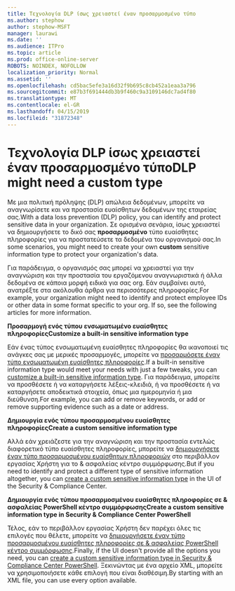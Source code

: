 ```yaml
---
title: Τεχνολογία DLP ίσως χρειαστεί έναν προσαρμοσμένο τύπο
ms.author: stephow
author: stephow-MSFT
manager: laurawi
ms.date: ''
ms.audience: ITPro
ms.topic: article
ms.prod: office-online-server
ROBOTS: NOINDEX, NOFOLLOW
localization_priority: Normal
ms.assetid: ''
ms.openlocfilehash: cd5bac5efe3a16d32f9b695c8cb452a1eaa3a796
ms.sourcegitcommit: e87b3f691444db3b9f460c9a3109146dc7ad4f80
ms.translationtype: MT
ms.contentlocale: el-GR
ms.lasthandoff: 04/15/2019
ms.locfileid: "31872348"
---
```

# <a name="dlp-might-need-a-custom-type"></a><span data-ttu-id="0fb31-102">Τεχνολογία DLP ίσως χρειαστεί έναν προσαρμοσμένο τύπο</span><span class="sxs-lookup"><span data-stu-id="0fb31-102">DLP might need a custom type</span></span>

<span data-ttu-id="0fb31-103">Με μια πολιτική πρόληψης (DLP) απώλεια δεδομένων, μπορείτε να αναγνωρίσετε και να προστασία ευαίσθητων δεδομένων της εταιρείας σας.</span><span class="sxs-lookup"><span data-stu-id="0fb31-103">With a data loss prevention (DLP) policy, you can identify and protect sensitive data in your organization.</span></span> <span data-ttu-id="0fb31-104">Σε ορισμένα σενάρια, ίσως χρειαστεί να δημιουργήσετε το δικό σας **προσαρμοσμένο** τύπο ευαίσθητες πληροφορίες για να προστατεύσετε τα δεδομένα του οργανισμού σας.</span><span class="sxs-lookup"><span data-stu-id="0fb31-104">In some scenarios, you might need to create your own **custom** sensitive information type to protect your organization's data.</span></span>

<span data-ttu-id="0fb31-105">Για παράδειγμα, ο οργανισμός σας μπορεί να χρειαστεί για την αναγνώριση και την προστασία του εργαζόμενου αναγνωριστικά ή άλλα δεδομένα σε κάποια μορφή ειδικά για σας org. Εάν συμβαίνει αυτό, ανατρέξτε στα ακόλουθα άρθρα για περισσότερες πληροφορίες.</span><span class="sxs-lookup"><span data-stu-id="0fb31-105">For example, your organization might need to identify and protect employee IDs or other data in some format specific to your org. If so, see the following articles for more information.</span></span> 
  
 <span data-ttu-id="0fb31-106">**Προσαρμογή ενός τύπου ενσωματωμένο ευαίσθητες πληροφορίες**</span><span class="sxs-lookup"><span data-stu-id="0fb31-106">**Customize a built-in sensitive information type**</span></span>
  
<span data-ttu-id="0fb31-107">Εάν ένας τύπος ενσωματωμένη ευαίσθητες πληροφορίες θα ικανοποιεί τις ανάγκες σας με μερικές προσαρμογές, μπορείτε να [προσαρμόσετε έναν τύπο ενσωματωμένη ευαίσθητες πληροφορίες](https://docs.microsoft.com/en-us/office365/securitycompliance/customize-a-built-in-sensitive-information-type).</span><span class="sxs-lookup"><span data-stu-id="0fb31-107">If a built-in sensitive information type would meet your needs with just a few tweaks, you can [customize a built-in sensitive information type](https://docs.microsoft.com/en-us/office365/securitycompliance/customize-a-built-in-sensitive-information-type).</span></span> <span data-ttu-id="0fb31-108">Για παράδειγμα, μπορείτε να προσθέσετε ή να καταργήσετε λέξεις-κλειδιά, ή να προσθέσετε ή να καταργήσετε αποδεικτικά στοιχεία, όπως μια ημερομηνία ή μια διεύθυνση.</span><span class="sxs-lookup"><span data-stu-id="0fb31-108">For example, you can add or remove keywords, or add or remove supporting evidence such as a date or address.</span></span>
  
 <span data-ttu-id="0fb31-109">**Δημιουργία ενός τύπου προσαρμοσμένου ευαίσθητες πληροφορίες**</span><span class="sxs-lookup"><span data-stu-id="0fb31-109">**Create a custom sensitive information type**</span></span>
  
<span data-ttu-id="0fb31-110">Αλλά εάν χρειάζεστε για την αναγνώριση και την προστασία εντελώς διαφορετικό τύπο ευαίσθητες πληροφορίες, μπορείτε να [δημιουργήσετε έναν τύπο προσαρμοσμένου ευαίσθητων πληροφοριών](https://docs.microsoft.com/en-us/office365/securitycompliance/create-a-custom-sensitive-information-type) στο περιβάλλον εργασίας Χρήστη για το & ασφαλείας κέντρο συμμόρφωσης.</span><span class="sxs-lookup"><span data-stu-id="0fb31-110">But if you need to identify and protect a different type of sensitive information altogether, you can [create a custom sensitive information type](https://docs.microsoft.com/en-us/office365/securitycompliance/create-a-custom-sensitive-information-type) in the UI of the Security & Compliance Center.</span></span> 
  
<span data-ttu-id="0fb31-111">**Δημιουργία ενός τύπου προσαρμοσμένου ευαίσθητες πληροφορίες σε & ασφαλείας PowerShell κέντρο συμμόρφωσης**</span><span class="sxs-lookup"><span data-stu-id="0fb31-111">**Create a custom sensitive information type in Security & Compliance Center PowerShell**</span></span>

<span data-ttu-id="0fb31-112">Τέλος, εάν το περιβάλλον εργασίας Χρήστη δεν παρέχει όλες τις επιλογές που θέλετε, μπορείτε να [δημιουργήσετε έναν τύπο προσαρμοσμένου ευαίσθητες πληροφορίες σε & ασφαλείας PowerShell κέντρο συμμόρφωσης](https://docs.microsoft.com/en-us/office365/securitycompliance/create-a-custom-sensitive-information-type-in-scc-powershell).</span><span class="sxs-lookup"><span data-stu-id="0fb31-112">Finally, if the UI doesn't provide all the options you need, you can [create a custom sensitive information type in Security & Compliance Center PowerShell](https://docs.microsoft.com/en-us/office365/securitycompliance/create-a-custom-sensitive-information-type-in-scc-powershell).</span></span> <span data-ttu-id="0fb31-113">Ξεκινώντας με ένα αρχείο XML, μπορείτε να χρησιμοποιήσετε κάθε επιλογή που είναι διαθέσιμη.</span><span class="sxs-lookup"><span data-stu-id="0fb31-113">By starting with an XML file, you can use every option available.</span></span>

    
